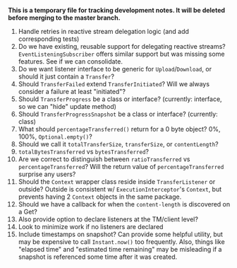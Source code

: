 **This is a temporary file for tracking development notes. It will be deleted before merging to the master branch.**

1. Handle retries in reactive stream delegation logic (and add corresponding tests)
1. Do we have existing, reusable support for delegating reactive streams? `EventListeningSubscriber` offers similar support but was missing some features. See if we can consolidate.
1. Do we want listener interface to be generic for `Upload`/`Download`, or should it just contain a `Transfer`?
1. Should `TransferFailed` extend `TransferInitiated`? Will we always consider a failure at least "initiated"?
1. Should `TransferProgress` be a class or interface? (currently: interface, so we can "hide" update method)
1. Should `TransferProgressSnapshot` be a class or interface? (currently: class)
1. What should `percentageTransferred()` return for a 0 byte object? 0%, 100%, `Optional.empty()`?
1. Should we call it `totalTransferSize`, `transferSize`, or `contentLength`?
1. `totalBytesTransferred` vs `bytesTransferred`?
1. Are we correct to distinguish between `ratioTransferred` vs `percentageTransferred`? Will the return value of `percentageTransferred` surprise any users?
1. Should the `Context` wrapper class reside inside `TransferListener` or outside? Outside is consistent w/ `ExecutionInterceptor`'s `Context`, but prevents having 2 `Context` objects in the same package.
1. Should we have a callback for when the `content-length` is discovered on a Get?
1. Also provide option to declare listeners at the TM/client level?
1. Look to minimize work if no listeners are declared
1. Include timestamps on snapshot? Can provide some helpful utility, but may be expensive to call `Instant.now()` too frequently. Also, things like "elapsed time" and "estimated time remaining" may be misleading if a snapshot is referenced some time after it was created.